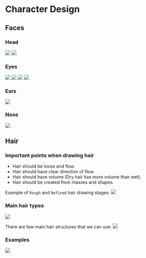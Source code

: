 # Character Design

## Faces

### Head
![](img/face_proportions.PNG)
![](img/head_side_view.PNG)

### Eyes
![](img/eyes_shape.PNG)
![](img/eyes.PNG)
![](img/eyes_examples.JPG)
![](img/eye_colors.jpeg)

### Ears
![](img/ears.PNG)

### Nose
![](img/nose.PNG)

## Hair

### Important points when drawing hair

* Hair should be loose and flow.
* Hair should have clear direction of flow.
* Hair should have volume (Dry hair has more volume than wet).
* Hair should be created from masses and shapes.

Example of `Rough` and `Refined` hair drawing stages:
![](img/hair/hair1.JPG)

### Main hair types

![](img/hair/hair_types.JPG)

There are few main hair structures that we can use:
![](img/hair/hair_structures.JPG)

### Examples

![](img/hair/hair_examples.JPG)